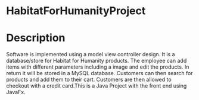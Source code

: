 # HabitatForHumanityProject

# Description 
Software is implemented using a model view controller design. It is a database/store for Habitat for Humanity products. The employee can add items with different parameters including a image and edit the products. In return it will be stored in a MySQL database. Customers can then search for products and add them to their cart. Customers are then allowed to checkout with a credit card.This is a Java Project with the front end using JavaFx. 

